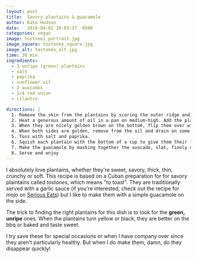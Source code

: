 ```yaml
---
layout: post
title:  Savory plantains & guacamole
author: Kate Hudson
date:   2016-04-02 10:03:37 -0500
categories: vegan
image: tostones_portrait.jpg
image_square: tostones_square.jpg
image_alt: tostones_alt.jpg
time: 30 min
ingredients:
  - 3 unripe (green) plantains
  - salt
  - paprika
  - sunflower oil
  - 2 avocados
  - 1/4 red onion
  - cilantro

directions: |
  1. Remove the skin from the plantains by scoring the outer ridge and peeling away the skin (this takes some practice).  Chop them into slices, about 3 centimetres thick. The thinner they are, the faster they cook.
  2. Heat a generous amount of oil in a pan on medium-high. Add the plantains to the pan.
  3. When they are nicely golden brown on the bottom, flip them over with some tongs.
  4. When both sides are golden, remove from the oil and drain on some paper towels.
  5. Toss with salt and paprika.
  6. Squish each plantain with the bottom of a cup to give them their flattened shape. Don't squish too hard!
  7. Make the guacamole by mashing together the avocado, slat, finely chopped red onion, and chopped cilantro.
  8. Serve and enjoy
---
```


I absolutely love plantains, whether they're sweet, savory, thick, thin, crunchy or soft. This recipe is based on a Cuban preparation for for savory plaintains called *tostones*, which means "to toast". They are traditionally served with a garlic sauce (if you're interested, check out the recipe for *mojo* on [Serious Eats](http://www.seriouseats.com/recipes/2011/06/sauced-mojo-sauce-condiments-recipe.html)) but I like to make them with a simple guacamole on the side.

The trick to finding the right plantains for this dish is to look for the **green, unripe** ones. When the plantains turn yellow or black, they are better on the bbq or baked and taste sweet.

I try save these for special occasions or when I have company over since they aren't particularly healthy. But when I do make them, damn, do they disappear quickly!
